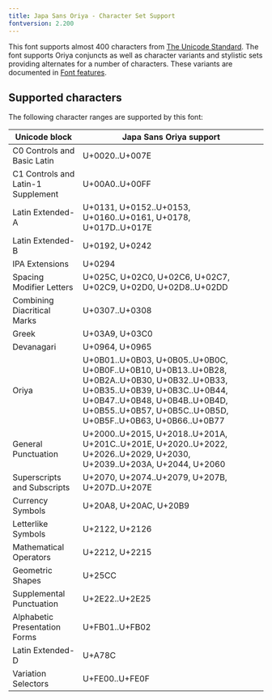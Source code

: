 ```yaml
---
title: Japa Sans Oriya - Character Set Support
fontversion: 2.200
---
```


This font supports almost 400 characters from [The Unicode Standard](https://unicode.org/). The font supports Oriya conjuncts as well as character variants and stylistic sets providing alternates for a number of characters. These variants are documented in [Font features](features.md).

## Supported characters

The following character ranges are supported by this font:

Unicode block | Japa Sans Oriya support
------------- | ---------------
C0 Controls and Basic Latin|U+0020..U+007E
C1 Controls and Latin-1 Supplement|U+00A0..U+00FF
Latin Extended-A|U+0131, U+0152..U+0153, U+0160..U+0161, U+0178, U+017D..U+017E
Latin Extended-B|U+0192, U+0242
IPA Extensions|U+0294
Spacing Modifier Letters|U+025C, U+02C0, U+02C6, U+02C7, U+02C9, U+02D0, U+02D8..U+02DD
Combining Diacritical Marks|U+0307..U+0308
Greek|U+03A9, U+03C0
Devanagari|U+0964, U+0965
Oriya|U+0B01..U+0B03, U+0B05..U+0B0C, U+0B0F..U+0B10, U+0B13..U+0B28, U+0B2A..U+0B30, U+0B32..U+0B33, U+0B35..U+0B39, U+0B3C..U+0B44, U+0B47..U+0B48, U+0B4B..U+0B4D, U+0B55..U+0B57, U+0B5C..U+0B5D, U+0B5F..U+0B63, U+0B66..U+0B77
General Punctuation|U+2000..U+2015, U+2018..U+201A, U+201C..U+201E, U+2020..U+2022, U+2026..U+2029, U+2030, U+2039..U+203A, U+2044, U+2060
Superscripts and Subscripts|U+2070, U+2074..U+2079, U+207B, U+207D..U+207E
Currency Symbols|U+20A8, U+20AC, U+20B9
Letterlike Symbols|U+2122, U+2126
Mathematical Operators|U+2212, U+2215
Geometric Shapes|U+25CC
Supplemental Punctuation|U+2E22..U+2E25
Alphabetic Presentation Forms|U+FB01..U+FB02
Latin Extended-D|U+A78C
Variation Selectors|U+FE00..U+FE0F

